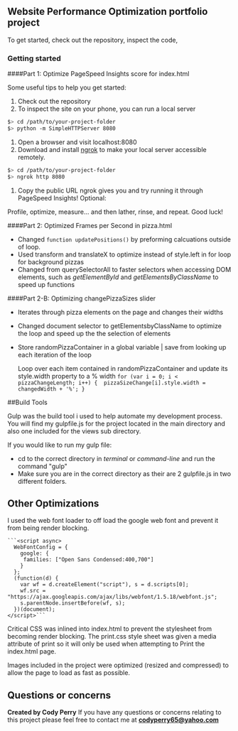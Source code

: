 ## Website Performance Optimization portfolio project

To get started, check out the repository, inspect the code,

### Getting started

####Part 1: Optimize PageSpeed Insights score for index.html

Some useful tips to help you get started:

1. Check out the repository
1. To inspect the site on your phone, you can run a local server

  ```bash
  $> cd /path/to/your-project-folder
  $> python -m SimpleHTTPServer 8080
  ```

1. Open a browser and visit localhost:8080
1. Download and install [ngrok](https://ngrok.com/) to make your local server accessible remotely.

  ``` bash
  $> cd /path/to/your-project-folder
  $> ngrok http 8080
  ```

1. Copy the public URL ngrok gives you and try running it through PageSpeed Insights! Optional: 

Profile, optimize, measure... and then lather, rinse, and repeat. Good luck!

####Part 2: Optimized Frames per Second in pizza.html

- Changed `function updatePositions()` by preforming calcuations outside of loop.
- Used transform and translateX to optimize instead of style.left in for loop for background pizzas
- Changed from querySelectorAll to faster selectors when accessing DOM elements, such as _getElementById_ and _getElementsByClassName_ to speed up functions


####Part 2-B: Optimizing changePizzaSizes slider
- Iterates through pizza elements on the page and changes their widths
- Changed document selector to getElementsbyClassName to optimize the loop and speed up the the selection of elements
- Store randomPizzaContainer in a global variable | save from looking up each iteration of the loop

	Loop over each item contained in randomPizzaContainer and update its style.width property to a % width
    	```for (var i = 0; i < pizzaChangeLength; i++) { 
    		pizzaSizeChange[i].style.width = changedWidth + '%';
		}```

##Build Tools

Gulp was the build tool i used to help automate my development process. You will find my gulpfile.js for the project located in the main directory and also one included for the views sub directory.

If you would like to run my gulp file:

- cd to the correct directory in _terminal_ or _command-line_ and run the command "gulp"
- Make sure you are in the correct directory as their are 2 gulpfile.js in two different folders.

## Other Optimizations

I used the web font loader to off load the google web font and prevent it from being render blocking.

	```<script async>
      WebFontConfig = {
        google: {
         families: ["Open Sans Condensed:400,700"]
        }
      };
      (function(d) {
        var wf = d.createElement("script"), s = d.scripts[0];
        wf.src = "https://ajax.googleapis.com/ajax/libs/webfont/1.5.18/webfont.js";
        s.parentNode.insertBefore(wf, s);
      })(document);
    </script>```

Critical CSS was inlined into index.html to prevent the stylesheet from becoming render blocking.
The print.css style sheet was given a media attribute of print so it will only be used when attempting to Print the index.html page.

Images included in the project were optimized (resized and compressed) to allow the page to load as fast as possible.

## Questions or concerns

**Created by Cody Perry**
If you have any questions or concerns relating to this project please feel free to contact me at **codyperry65@yahoo.com**